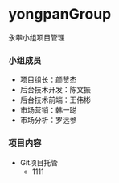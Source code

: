# yongpanGroup
永攀小组项目管理
### 小组成员
- 项目组长：颜赞杰
- 后台技术开发：陈文振
- 后台技术前端：王伟彬
- 市场营销：韩一聪
- 市场分析：罗远参

### 项目内容
- Git项目托管
   - 1111

